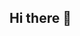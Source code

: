 ## Hi there 👋

<!--
**Anu807/Anu807** is a ✨ _special_ ✨ repository because its `README.md` (this file) appears on your GitHub profile.

Here are some ideas to get you started:

- 🌱 I’m currently learning web development
- 🤔 I’m learning from odin project 
- 😄 Pronouns: She/Her
-
-->
